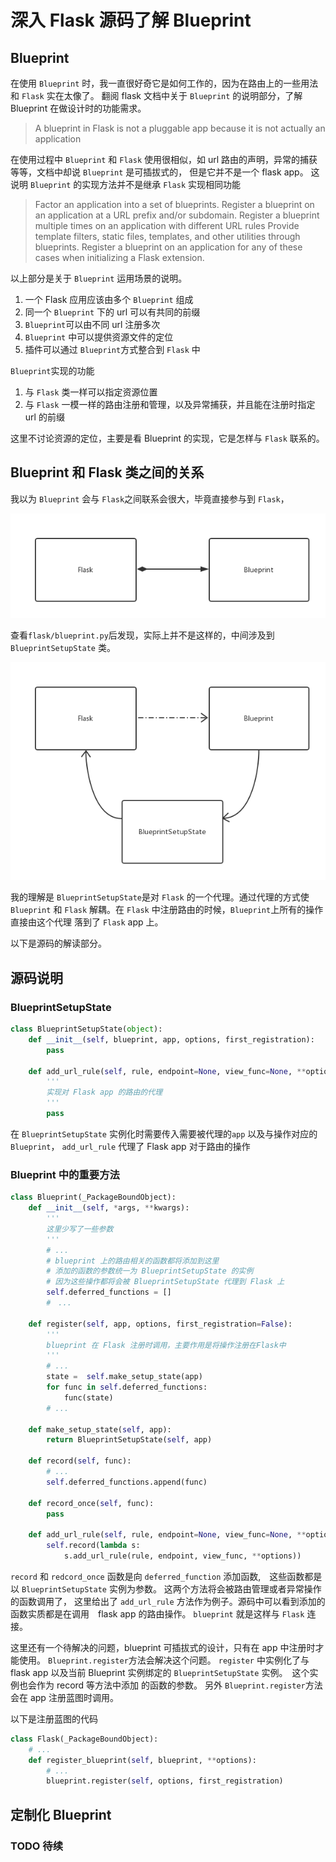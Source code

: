 # 深入 Flask 源码了解 Blueprint

## Blueprint

在使用 `Blueprint` 时，我一直很好奇它是如何工作的，因为在路由上的一些用法和 `Flask` 实在太像了。
翻阅 flask 文档中关于 `Blueprint` 的说明部分，了解 Blueprint 在做设计时的功能需求。

> A blueprint in Flask is not a pluggable app because it is not actually an application

在使用过程中 `Blueprint` 和 `Flask` 使用很相似，如 url 路由的声明，异常的捕获等等，文档中却说
`Blueprint` 是可插拔式的， 但是它并不是一个 flask app。 这说明 `Blueprint` 的实现方法并不是继承 `Flask`
实现相同功能

> Factor an application into a set of blueprints.
> Register a blueprint on an application at a URL prefix and/or subdomain.
> Register a blueprint multiple times on an application with different URL rules
> Provide template filters, static files, templates, and other utilities through blueprints.
> Register a blueprint on an application for any of these cases when initializing a Flask extension.

以上部分是关于 `Blueprint` 运用场景的说明。
1. 一个 Flask 应用应该由多个 `Blueprint` 组成
2. 同一个 `Blueprint` 下的 url 可以有共同的前缀
3. `Blueprint`可以由不同 url 注册多次
4. `Blueprint` 中可以提供资源文件的定位
5. 插件可以通过 `Blueprint`方式整合到 `Flask` 中

`Blueprint`实现的功能
1. 与 `Flask` 类一样可以指定资源位置
2. 与 `Flask` 一模一样的路由注册和管理，以及异常捕获，并且能在注册时指定 url 的前缀

这里不讨论资源的定位，主要是看 Blueprint 的实现，它是怎样与 `Flask` 联系的。

## Blueprint 和 Flask 类之间的关系

我以为 `Blueprint` 会与 `Flask`之间联系会很大，毕竟直接参与到 `Flask`，

![ ](/img/blueprint-idea.png)

查看`flask/blueprint.py`后发现，实际上并不是这样的，中间涉及到 `BlueprintSetupState` 类。

![ ](/img/flask-blueprint.png)

我的理解是 `BlueprintSetupState`是对 `Flask` 的一个代理。通过代理的方式使 `Blueprint` 和
`Flask` 解耦。在 `Flask` 中注册路由的时候，`Blueprint`上所有的操作直接由这个代理
落到了 `Flask` app 上。

以下是源码的解读部分。

## 源码说明

### BlueprintSetupState

```python
class BlueprintSetupState(object):
    def __init__(self, blueprint, app, options, first_registration):
        pass

    def add_url_rule(self, rule, endpoint=None, view_func=None, **options):
        '''
        实现对 Flask app 的路由的代理
        '''
        pass
```
在 `BlueprintSetupState` 实例化时需要传入需要被代理的`app` 以及与操作对应的 `Blueprint`，
`add_url_rule` 代理了 Flask app 对于路由的操作

### Blueprint 中的重要方法

```python
class Blueprint(_PackageBoundObject):
    def __init__(self, *args, **kwargs):
        '''
        这里少写了一些参数
        '''
        # ...
        # blueprint 上的路由相关的函数都将添加到这里
        # 添加的函数的参数统一为 BlueprintSetupState 的实例
        # 因为这些操作都将会被 BlueprintSetupState 代理到 Flask 上
        self.deferred_functions = []
        #　...

    def register(self, app, options, first_registration=False):
        '''
        blueprint 在 Flask 注册时调用，主要作用是将操作注册在Flask中
        '''
        # ...
        state =  self.make_setup_state(app)
        for func in self.deferred_functions:
            func(state)
        # ...

    def make_setup_state(self, app):
        return BlueprintSetupState(self, app)

    def record(self, func):
        # ...
        self.deferred_functions.append(func)

    def record_once(self, func):
        pass
        
    def add_url_rule(self, rule, endpoint=None, view_func=None, **options):
        self.record(lambda s:
            s.add_url_rule(rule, endpoint, view_func, **options))
```

`record` 和 `redcord_once` 函数是向 `deferred_function` 添加函数,　这些函数都是以 
`BlueprintSetupState` 实例为参数。 这两个方法将会被路由管理或者异常操作的函数调用了，
这里给出了 `add_url_rule` 方法作为例子。源码中可以看到添加的函数实质都是在调用　flask app
的路由操作。 `blueprint` 就是这样与 `Flask` 连接。

这里还有一个待解决的问题，blueprint 可插拔式的设计，只有在 app 中注册时才能使用。
`Blueprint.register`方法会解决这个问题。 `register` 中实例化了与 flask app 以及当前 
Blueprint 实例绑定的 `BlueprintSetupState` 实例。　这个实例也会作为 record 等方法中添加
的函数的参数。 另外 `Blueprint.register`方法会在 app 注册蓝图时调用。

以下是注册蓝图的代码

```python
class Flask(_PackageBoundObject):
    # ...
    def register_blueprint(self, blueprint, **options):
        # ...
        blueprint.register(self, options, first_registration)
```

## 定制化 Blueprint
### TODO 待续